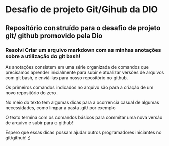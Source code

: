 # Desafio de projeto Git/Gihub da DIO 



## Repositório construído para o desafio de projeto git/ github promovido pela Dio

### Resolvi Criar um arquivo markdown com as minhas anotações sobre a utilização do git bash!



As anotações consistem em uma série organizada de comandos que precisamos aprender inicialmente para subir e atualizar versões de arquivos com git bash, e enviá-las para nosso repositório no github. 

Os primeiros comandos indicados no arquivo são para a criação de um novo repositório do zero. 

No meio do texto tem algumas dicas para a ocorrencia casual de algumas necessidades, como limpar a pasta .git/ por exemplo 

O texto termina com os comandos básicos para commitar uma nova versão de arquivo e subir para o github!


Espero que essas dicas possam ajudar outros programadores iniciantes no git/github! ;)
